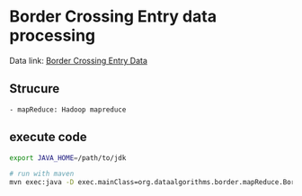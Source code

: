 # Border Crossing Entry data processing

Data link: [Border Crossing Entry Data](https://data.transportation.gov/Research-and-Statistics/Border-Crossing-Entry-Data/keg4-3bc2)


## Strucure
```$xslt
- mapReduce: Hadoop mapreduce
```

## execute code
```bash
export JAVA_HOME=/path/to/jdk

# run with maven 
mvn exec:java -D exec.mainClass=org.dataalgorithms.border.mapReduce.BorderMapReduce -D exec.args="input output"
```
